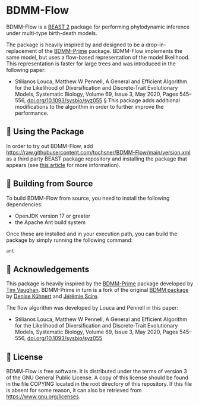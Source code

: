 # BDMM-Flow

BDMM-Flow is a [BEAST 2](http://www.beast2.org/) package for
performing phylodynamic inference under multi-type birth-death models.

The package is heavily inspired by and designed to be a drop-in-replacement of the [BDMM-Prime](https://github.com/tgvaughan/BDMM-Prime) package. BDMM-Flow implements the same model, but uses a flow-based representation of the model likelihood. This representation is faster for large trees and was introduced in the following paper:

* Stilianos Louca, Matthew W Pennell, A General and Efficient Algorithm for the Likelihood of Diversification and Discrete-Trait Evolutionary Models, Systematic Biology, Volume 69, Issue 3, May 2020, Pages 545–556, [doi.org/10.1093/sysbio/syz055](https://doi.org/10.1093/sysbio/syz055)
§
This package adds additional modifications to the algorithm in order to further improve the performance.

## 🌴 Using the Package

In order to try out BDMM-Flow, add https://raw.githubusercontent.com/tochsner/BDMM-Flow/main/version.xml as a third party
BEAST package repository and installing the package that appears (see [this article](https://www.beast2.org/managing-packages/) for more information).

## 🔧 Building from Source

To build BDMM-Flow from source, you need to install the following dependencies:

- OpenJDK version 17 or greater
- the Apache Ant build system

Once these are installed and in your execution path, you can build the package by simply running the following command:

```sh
ant
```

## 👋 Acknowledgements

This package is heavily inspired by the [BDMM-Prime](https://github.com/tgvaughan/BDMM-Prime) package developed by [Tim Vaughan](https://github.com/tgvaughan). BDMM-Prime in turn is a fork of the original [BDMM package](https://github.com/denisekuehnert/bdmm) by [Denise Kühnert](https://github.com/denisekuehnert/)
and [Jérémie Scire](https://github.com/jscire).

The flow algorithm was developed by Louca and Pennell in this paper:

* Stilianos Louca, Matthew W Pennell, A General and Efficient Algorithm for the Likelihood of Diversification and Discrete-Trait Evolutionary Models, Systematic Biology, Volume 69, Issue 3, May 2020, Pages 545–556, [doi.org/10.1093/sysbio/syz055](https://doi.org/10.1093/sysbio/syz055)

## 📄 License

BDMM-Flow is free software.  It is distributed under the terms of version 3 of the GNU General Public License.  A copy of this license should be found in the file COPYING located in the root directory of this repository. If this file is absent for some reason, it can also be retrieved from https://www.gnu.org/licenses.